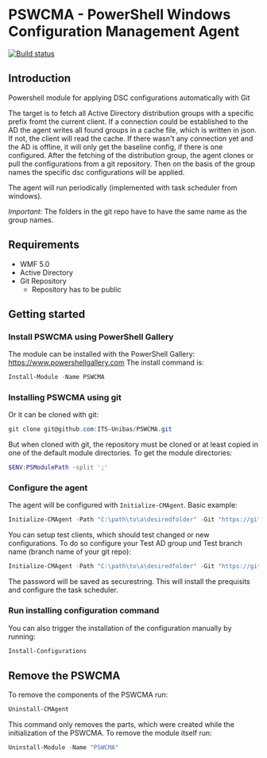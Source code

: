 # PSWCMA - PowerShell Windows Configuration Management Agent

[![Build status](https://ci.appveyor.com/api/projects/status/8mjuetd7f4g90hhj/branch/production?svg=true)](https://ci.appveyor.com/project/LizenzManagement/pswcma/branch/production)

## Introduction

Powershell module for applying DSC configurations automatically with Git

The target is to fetch all Active Directory distribution groups with a specific prefix fromt the current client.
If a connection could be established to the AD the agent writes all found groups in a cache file, which is written in json. If not, the client will read the cache.
If there wasn't any connection yet and the AD is offline, it will only get the baseline config, if there is one configured.
After the fetching of the distribution group, the agent clones or pull the configurations from a git repository. Then on the basis of the group names the specific dsc configurations will be applied.

The agent will run periodically (implemented with task scheduler from windows).

*Important*: The folders in the git repo have to have the same name as the group names.

## Requirements

- WMF 5.0
- Active Directory
- Git Repository
  - Repository has to be public

## Getting started

### Install PSWCMA using PowerShell Gallery

The module can be installed with the PowerShell Gallery: <https://www.powershellgallery.com>
The install command is:

```powershell
Install-Module -Name PSWCMA
```

### Installing PSWCMA using git

Or it can be cloned with git:

```powershell
git clone git@github.com:ITS-Unibas/PSWCMA.git
```

But when cloned with git, the repository must be cloned or at least copied in one of the default module directories. To get the module directories:

```powershell
$ENV:PSModulePath -split ';'
```

### Configure the agent

The agent will be configured with `Initialize-CMAgent`. Basic example:

```powershell
Initialize-CMAgent -Path "C:\path\to\a\desiredfolder" -Git "https://git-server/yourgitrepo.git" -ActiveDirectory "FQDN.OF.DOMAIN" -LDAPUserName "domain\user" -LDAPPassword "password" -Filter "Prefix-Of-DistributionGroups*" -Basline "Name-of-your-baseline-config"
```

You can setup test clients, which should test changed or new configurations. To do so configure your Test AD group und Test branch name (branch name of your git repo):

```powershell
Initialize-CMAgent -Path "C:\path\to\a\desiredfolder" -Git "https://git-server/yourgitrepo.git" -ActiveDirectory "FQDN.OF.DOMAIN" -LDAPUserName "domain\user" -LDAPPassword "password" -Filter "Prefix-Of-DistributionGroups*" -Basline "Name-of-your-baseline-config" -TestGroup "Name-of-your-TestGroup" -TestBranchName "testing"
```

The password will be saved as securestring.
This will install the prequisits and configure the task scheduler.

### Run installing configuration command

You can also trigger the installation of the configuration manually by running:

```powershell
Install-Configurations
```

## Remove the PSWCMA

To remove the components of the PSWCMA run:

```powershell
Uninstall-CMAgent
```

This command only removes the parts, which were created while the initialization of the PSWCMA. To remove the module itself run:

```powershell
Uninstall-Module -Name "PSWCMA"
```
